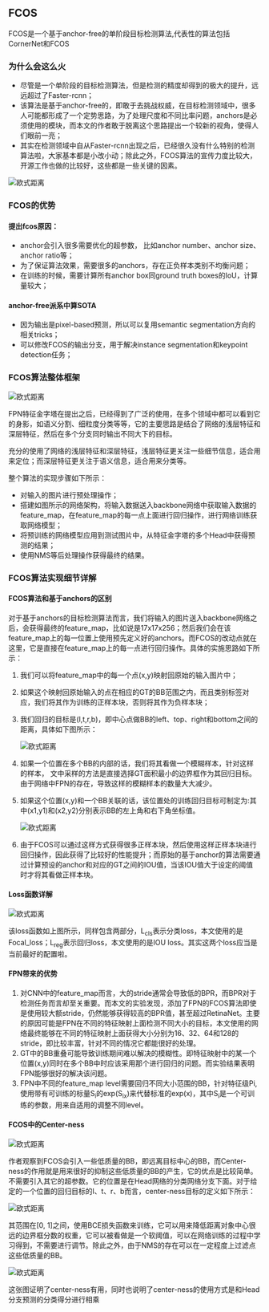 ## FCOS

FCOS是一个基于anchor-free的单阶段目标检测算法,代表性的算法包括CornerNet和FCOS

### 为什么会这么火

- 尽管是一个单阶段的目标检测算法，但是检测的精度却得到的极大的提升，远远超过了Faster-rcnn；
- 该算法是基于anchor-free的，即敢于去挑战权威，在目标检测领域中，很多人可能都形成了一个定势思路，为了处理尺度和不同比率问题，anchors是必须使用的模块，而本文的作者敢于脱离这个思路提出一个较新的视角，使得人们眼前一亮；
- 其实在检测领域中自从Faster-rcnn出现之后，已经很久没有什么特别的检测算法啦，大家基本都是小改小动；除此之外，FCOS算法的宣传力度比较大，开源工作也做的比较好，这些都是一些关键的因素。

![欧式距离](../../images/fcos1.png)

### FCOS的优势

#### 提出fcos原因：
- anchor会引入很多需要优化的超参数， 比如anchor number、anchor size、anchor ratio等；
- 为了保证算法效果，需要很多的anchors，存在正负样本类别不均衡问题；
- 在训练的时候，需要计算所有anchor box同ground truth boxes的IoU，计算量较大；

#### anchor-free派系中算SOTA
- 因为输出是pixel-based预测，所以可以复用semantic segmentation方向的相关tricks；
- 可以修改FCOS的输出分支，用于解决instance segmentation和keypoint detection任务；

### FCOS算法整体框架

![欧式距离](../../images/fcos2.png)


FPN特征金字塔在提出之后，已经得到了广泛的使用，在多个领域中都可以看到它的身影，如语义分割、细粒度分类等等，它的主要思路是结合了网络的浅层特征和深层特征，然后在多个分支同时输出不同大下的目标。

充分的使用了网络的浅层特征和深层特征，浅层特征更关注一些细节信息，适合用来定位；而深层特征更关注于语义信息，适合用来分类等。

整个算法的实现步骤如下所示：
- 对输入的图片进行预处理操作；
- 搭建如图所示的网络架构，将输入数据送入backbone网络中获取输入数据的feature_map，在feature_map的每一点上面进行回归操作，进行网络训练获取网络模型；
- 将预训练的网络模型应用到测试图片中，从特征金字塔的多个Head中获得预测的结果；
- 使用NMS等后处理操作获得最终的结果。

### FCOS算法实现细节详解

#### FCOS算法和基于anchors的区别

对于基于anchors的目标检测算法而言，我们将输入的图片送入backbone网络之后，会获得最终的feature_map，比如说是17x17x256；然后我们会在该feature_map上的每一位置上使用预先定义好的anchors。而FCOS的改动点就在这里，它是直接在feature_map上的每一点进行回归操作。具体的实施思路如下所示：

1. 我们可以将feature_map中的每一个点(x,y)映射回原始的输入图片中；
2. 如果这个映射回原始输入的点在相应的GT的BB范围之内，而且类别标签对应，我们将其作为训练的正样本块，否则将其作为负样本块；
3. 我们回归的目标是(l,t,r,b)，即中心点做BB的left、top、right和bottom之间的距离，具体如下图所示：

   ![欧式距离](../../images/fcos3.png)

4. 如果一个位置在多个BB的内部的话，我们将其看做一个模糊样本，针对这样的样本， 文中采样的方法是直接选择GT面积最小的边界框作为其回归目标。由于网络中FPN的存在，导致这样的模糊样本的数量大大减少。
5. 如果这个位置(x,y)和一个BB关联的话，该位置处的训练回归目标可制定为:其中(x1,y1)和(x2,y2)分别表示BB的左上角和右下角坐标值。

   ![欧式距离](../../images/fcos4.png)   

6. 由于FCOS可以通过这样方式获得很多正样本块，然后使用这样正样本块进行回归操作，因此获得了比较好的性能提升；而原始的基于anchor的算法需要通过计算预设的anchor和对应的GT之间的IOU值，当该IOU值大于设定的阈值 时才将其看做正样本块。

#### Loss函数详解

![欧式距离](../../images/fcos5.png)   

该loss函数如上图所示，同样包含两部分，L<sub>cls</sub>表示分类loss，本文使用的是Focal_loss；L<sub>reg</sub>表示回归loss，本文使用的是IOU loss。其实这两个loss应当是当前最好的配置啦。

#### FPN带来的优势

1. 对CNN中的feature_map而言，大的stride通常会导致低的BPR，而BPR对于检测任务而言却至关重要。而本文的实验发现，添加了FPN的FCOS算法即使是使用较大额stride，仍然能够获得较高的BPR值，甚至超过RetinaNet。主要的原因可能是FPN在不同的特征映射上面检测不同大小的目标，本文使用的网络最终能够在不同的特征映射上面获得大小分别为16、32、64和128的stride，即比较丰富，针对不同的情况它都能很好的处理。
2. GT中的BB重叠可能导致训练期间难以解决的模糊性。即特征映射中的某一个位置(x,y)同时在多个BB中时应该采用那个进行回归的问题。而实验结果表明FPN能够很好的解决该问题。
3. FPN中不同的feature_map level需要回归不同大小范围的BB，针对特征级Pi,使用带有可训练的标量S<sub>i</sub>的exp(S<sub>ix</sub>)来代替标准的exp(x)，其中S<sub>i</sub>是一个可训练的参数，用来自适用的调整不同level。

#### FCOS中的Center-ness

![欧式距离](../../images/fcos6.png)

作者观察到FCOS会引入一些低质量的BB，即远离目标中心的BB，而Center-ness的作用就是用来很好的抑制这些低质量的BB的产生，它的优点是比较简单。不需要引入其它的超参数。它的位置是在Head网络的分类网络分支下面。对于给定的一个位置的回归目标的l、t、r、b而言，center-ness目标的定义如下所示：

![欧式距离](../../images/fcos7.png)

其范围在[0, 1]之间，使用BCE损失函数来训练，它可以用来降低距离对象中心很远的边界框分数的权重，它可以被看做是一个软阈值，可以在网络训练的过程中学习得到，不需要进行调节。除此之外，由于NMS的存在可以在一定程度上过滤点这些低质量的BB。

![欧式距离](../../images/fcos8.png)

这张图证明了center-ness有用，同时也说明了center-ness的使用方式是和Head分支预测的分类得分进行相乘


